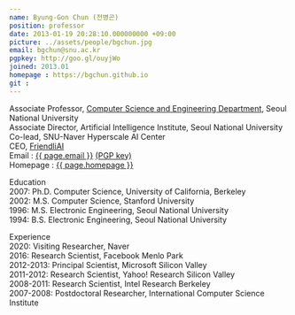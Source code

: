 ```yaml
---
name: Byung-Gon Chun (전병곤)
position: professor
date: 2013-01-19 20:28:10.000000000 +09:00
picture: ../assets/people/bgchun.jpg
email: bgchun@snu.ac.kr
pgpkey: http://goo.gl/ouyjWo
joined: 2013.01
homepage : https://bgchun.github.io
git : 
---
```


<p>
Associate Professor, <a href="https://cse.snu.ac.kr">Computer Science and Engineering Department</a>, Seoul National University<br>
Associate Director, Artificial Intelligence Institute, Seoul National University<br>
Co-lead, SNU-Naver Hyperscale AI Center<br>
CEO, <a href="https://friendliai.ai">FriendliAI</a><br>
Email : <a href="mailto:{{ page.email }}">{{ page.email }}</a> <a href="{{ page.pgpkey }}" target="_blank" rel="noopener noreferrer">(PGP key)</a><br>
Homepage : <a href="{{ page.homepage }}" target="_blank" rel="noopener noreferrer">{{ page.homepage }}</a>
</p>
<p>Education<br>
2007: Ph.D. Computer Science, University of California, Berkeley<br>
2002: M.S. Computer Science, Stanford University<br>
1996: M.S. Electronic Engineering, Seoul National University<br>
1994: B.S. Electronic Engineering, Seoul National University</p>
<p>Experience<br>
2020: Visiting Researcher, Naver<br>
2016: Research Scientist, Facebook Menlo Park<br>
2012-2013: Principal Scientist, Microsoft Silicon Valley<br>
2011-2012: Research Scientist, Yahoo! Research Silicon Valley<br>
2008-2011: Research Scientist, Intel Research Berkeley<br>
2007-2008: Postdoctoral Researcher, International Computer Science Institute<br>
</p>